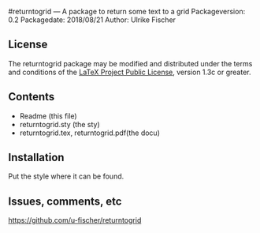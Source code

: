 #returntogrid — A package to return some text to a grid
Packageversion: 0.2 
Packagedate: 2018/08/21
Author: Ulrike Fischer

## License
The returntogrid package may be modified and distributed under the terms and conditions of the 
[LaTeX Project Public License](https://www.latex-project.org/lppl/), version 1.3c or greater.


## Contents

- Readme (this file)
- returntogrid.sty (the sty)
- returntogrid.tex, returntogrid.pdf(the docu)

## Installation

Put the style where it can be found.


## Issues, comments, etc

https://github.com/u-fischer/returntogrid
